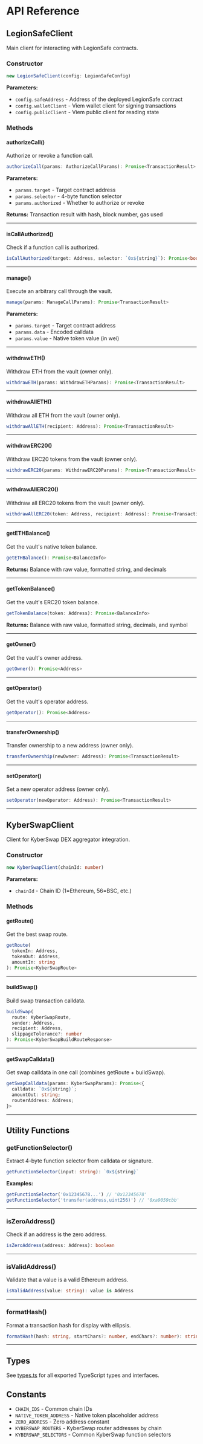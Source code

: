 # API Reference

## LegionSafeClient

Main client for interacting with LegionSafe contracts.

### Constructor

```typescript
new LegionSafeClient(config: LegionSafeConfig)
```

**Parameters:**
- `config.safeAddress` - Address of the deployed LegionSafe contract
- `config.walletClient` - Viem wallet client for signing transactions
- `config.publicClient` - Viem public client for reading state

### Methods

#### authorizeCall()

Authorize or revoke a function call.

```typescript
authorizeCall(params: AuthorizeCallParams): Promise<TransactionResult>
```

**Parameters:**
- `params.target` - Target contract address
- `params.selector` - 4-byte function selector
- `params.authorized` - Whether to authorize or revoke

**Returns:** Transaction result with hash, block number, gas used

---

#### isCallAuthorized()

Check if a function call is authorized.

```typescript
isCallAuthorized(target: Address, selector: `0x${string}`): Promise<boolean>
```

---

#### manage()

Execute an arbitrary call through the vault.

```typescript
manage(params: ManageCallParams): Promise<TransactionResult>
```

**Parameters:**
- `params.target` - Target contract address
- `params.data` - Encoded calldata
- `params.value` - Native token value (in wei)

---

#### withdrawETH()

Withdraw ETH from the vault (owner only).

```typescript
withdrawETH(params: WithdrawETHParams): Promise<TransactionResult>
```

---

#### withdrawAllETH()

Withdraw all ETH from the vault (owner only).

```typescript
withdrawAllETH(recipient: Address): Promise<TransactionResult>
```

---

#### withdrawERC20()

Withdraw ERC20 tokens from the vault (owner only).

```typescript
withdrawERC20(params: WithdrawERC20Params): Promise<TransactionResult>
```

---

#### withdrawAllERC20()

Withdraw all ERC20 tokens from the vault (owner only).

```typescript
withdrawAllERC20(token: Address, recipient: Address): Promise<TransactionResult>
```

---

#### getETHBalance()

Get the vault's native token balance.

```typescript
getETHBalance(): Promise<BalanceInfo>
```

**Returns:** Balance with raw value, formatted string, and decimals

---

#### getTokenBalance()

Get the vault's ERC20 token balance.

```typescript
getTokenBalance(token: Address): Promise<BalanceInfo>
```

**Returns:** Balance with raw value, formatted string, decimals, and symbol

---

#### getOwner()

Get the vault's owner address.

```typescript
getOwner(): Promise<Address>
```

---

#### getOperator()

Get the vault's operator address.

```typescript
getOperator(): Promise<Address>
```

---

#### transferOwnership()

Transfer ownership to a new address (owner only).

```typescript
transferOwnership(newOwner: Address): Promise<TransactionResult>
```

---

#### setOperator()

Set a new operator address (owner only).

```typescript
setOperator(newOperator: Address): Promise<TransactionResult>
```

---

## KyberSwapClient

Client for KyberSwap DEX aggregator integration.

### Constructor

```typescript
new KyberSwapClient(chainId: number)
```

**Parameters:**
- `chainId` - Chain ID (1=Ethereum, 56=BSC, etc.)

### Methods

#### getRoute()

Get the best swap route.

```typescript
getRoute(
  tokenIn: Address,
  tokenOut: Address,
  amountIn: string
): Promise<KyberSwapRoute>
```

---

#### buildSwap()

Build swap transaction calldata.

```typescript
buildSwap(
  route: KyberSwapRoute,
  sender: Address,
  recipient: Address,
  slippageTolerance?: number
): Promise<KyberSwapBuildRouteResponse>
```

---

#### getSwapCalldata()

Get swap calldata in one call (combines getRoute + buildSwap).

```typescript
getSwapCalldata(params: KyberSwapParams): Promise<{
  calldata: `0x${string}`;
  amountOut: string;
  routerAddress: Address;
}>
```

---

## Utility Functions

### getFunctionSelector()

Extract 4-byte function selector from calldata or signature.

```typescript
getFunctionSelector(input: string): `0x${string}`
```

**Examples:**
```typescript
getFunctionSelector('0x12345678...') // '0x12345678'
getFunctionSelector('transfer(address,uint256)') // '0xa9059cbb'
```

---

### isZeroAddress()

Check if an address is the zero address.

```typescript
isZeroAddress(address: Address): boolean
```

---

### isValidAddress()

Validate that a value is a valid Ethereum address.

```typescript
isValidAddress(value: string): value is Address
```

---

### formatHash()

Format a transaction hash for display with ellipsis.

```typescript
formatHash(hash: string, startChars?: number, endChars?: number): string
```

---

## Types

See [types.ts](../src/types.ts) for all exported TypeScript types and interfaces.

## Constants

- `CHAIN_IDS` - Common chain IDs
- `NATIVE_TOKEN_ADDRESS` - Native token placeholder address
- `ZERO_ADDRESS` - Zero address constant
- `KYBERSWAP_ROUTERS` - KyberSwap router addresses by chain
- `KYBERSWAP_SELECTORS` - Common KyberSwap function selectors
